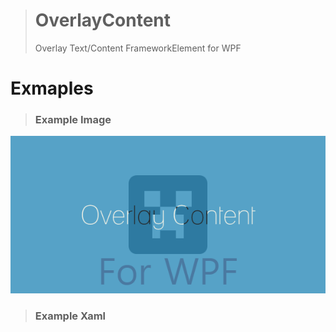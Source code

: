 ># OverlayContent
>Overlay Text/Content FrameworkElement for WPF<br/>

# Exmaples
>### Example Image
![exmaple](./OverlayContentForWPF.PNG)

>### Example Xaml
<pre><code>
	<Grid>
  			<c:OverlayedText
			Panel.ZIndex="1"
			Fill="{StaticResource ThemeDefault.Color.LightBlue}"
			FontFamily="Lane"
			FontSize="50"
			Opacity=".8" />
		<Path
			Width="150"
			HorizontalAlignment="Center"
			VerticalAlignment="Center"
			Data="{StaticResource Path.Creeper}"
			Fill="{StaticResource ThemeDefault.Black}"
			Stretch="Uniform" />
		<TextBlock
			HorizontalAlignment="Center"
			VerticalAlignment="Bottom"
			Panel.ZIndex="0"
			FontSize="70"
			Foreground="{StaticResource ThemeDefault.Red}"
			Text="For WPF" />
	</Grid>
</code></pre>